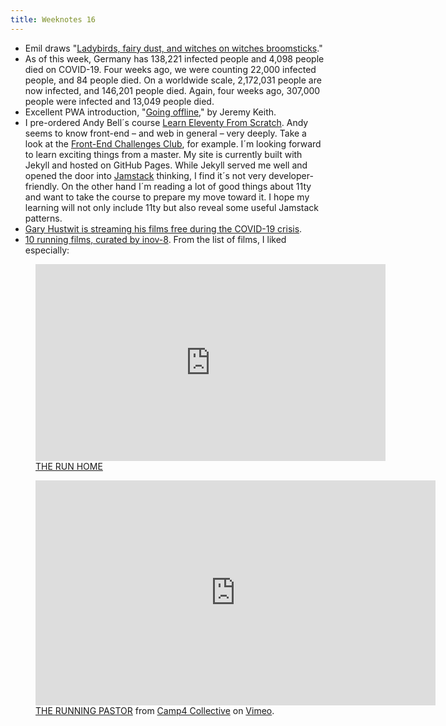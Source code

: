 ```yaml
---
title: Weeknotes 16
---
```

- Emil draws "[Ladybirds, fairy dust, and witches on witches broomsticks](/emil-drawing/ladybird-fairy-dust-witches-on-witches-broomsticks/)."
- As of this week, Germany has 138,221 infected people and 4,098 people died on COVID-19. Four weeks ago, we were  counting 22,000 infected people, and 84 people died. On a worldwide scale,  2,172,031 people are now infected, and 146,201 people died. Again, four weeks ago, 307,000 people were infected and 13,049 people died. 
- Excellent PWA introduction, "[Going offline](/reading/going-offline-video/)," by Jeremy Keith.
- I pre-ordered Andy Bell´s course [Learn Eleventy From Scratch](https://piccalil.li/course/learn-eleventy-from-scratch/). Andy seems to know front-end – and web in general – very deeply. Take a look at the [Front-End Challenges Club](https://piccalil.li/category/front-end%20challenges%20club/), for example. I´m looking forward to learn exciting things from a master. My site is currently built with Jekyll and hosted on GitHub Pages. While Jekyll served me well and opened the door into [Jamstack](https://jamstack.wtf) thinking, I find it´s not very developer-friendly. On the other hand I´m reading a lot of good things about 11ty and want to take the course to prepare my move toward it. I hope my learning will not only include 11ty but also reveal some useful Jamstack patterns. 
- [Gary Hustwit is streaming his films free during the COVID-19 crisis](https://www.hustwit.com).
- [10 running films, curated by inov-8](https://www.inov-8.com/blog/10-inspirational-running-films/). From the list of films, I liked especially: 
	
<figure><iframe width="560" height="315" src="https://www.youtube.com/embed/6klZXokN_gw" frameborder="0" allow="accelerometer; autoplay; encrypted-media; gyroscope; picture-in-picture" allowfullscreen></iframe><figcaption><a href="ttps://www.youtube.com/watch?v=6klZXokN_gw">THE RUN HOME</a></figcaption></figure>

<figure><iframe src="https://player.vimeo.com/video/340472874?color=ff9933&title=0&byline=0&portrait=0" width="640" height="360" frameborder="0" allow="autoplay; fullscreen" allowfullscreen></iframe><figcaption><a href="https://vimeo.com/340472874">THE RUNNING PASTOR</a> from <a href="https://vimeo.com/camp4collective">Camp4 Collective</a> on <a href="https://vimeo.com">Vimeo</a>.</figcaption></figure>

 